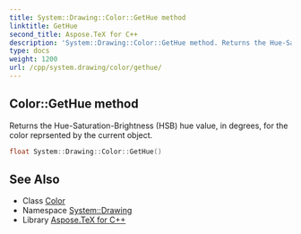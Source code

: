 ```yaml
---
title: System::Drawing::Color::GetHue method
linktitle: GetHue
second_title: Aspose.TeX for C++
description: 'System::Drawing::Color::GetHue method. Returns the Hue-Saturation-Brightness (HSB) hue value, in degrees, for the color reprsented by the current object in C++.'
type: docs
weight: 1200
url: /cpp/system.drawing/color/gethue/
---
```

## Color::GetHue method


Returns the Hue-Saturation-Brightness (HSB) hue value, in degrees, for the color reprsented by the current object.

```cpp
float System::Drawing::Color::GetHue()
```

## See Also

* Class [Color](../)
* Namespace [System::Drawing](../../)
* Library [Aspose.TeX for C++](../../../)
